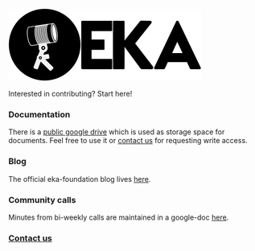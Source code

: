 
[![eka-banner](images/eka-banner.png?raw=true "EKA Banner")](http://eka.to)

Interested in contributing? Start here!

### Documentation
There is a [public google drive](https://drive.google.com/drive/folders/1Eoac32SYnjBRZAMkjRXW_v2dNUgWW2CI?usp=sharing) which is used as storage space for documents. Feel free to use it or [contact us](admin@eka.to) for requesting write access.

### Blog
The official eka-foundation blog lives [here](https://medium.com/eka-foundation).

### Community calls
Minutes from bi-weekly calls are maintained in a google-doc [here](https://docs.google.com/document/d/1BJg5iUdI2erpt-Bax1HO--vheRbdzaiBUwK0gfhujks/edit?usp=sharing).

### [Contact us](admin@eka.to)
